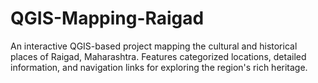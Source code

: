 # QGIS-Mapping-Raigad
An interactive QGIS-based project mapping the cultural and historical places of Raigad, Maharashtra. Features categorized locations, detailed information, and navigation links for exploring the region's rich heritage.
